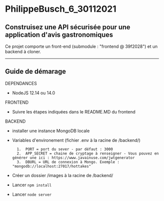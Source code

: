 # PhilippeBusch_6_30112021

## Construisez une API sécurisée pour une application d'avis gastronomiques

Ce projet comporte un front-end (submodule : "frontend @ 39f2028") et un backend à cloner.

---

## Guide de démarage

DEPENDANCES

- NodeJS 12.14 ou 14.0

FRONTEND

- Suivre les étapes indiquées dans le README.MD du frontend

BACKEND

- installer une instance MongoDB locale
- Variables d'environement (fichier .env à la racine de /backend/)

        1.  PORT = port du sever - par défaut : 3000
        2.  APP_SECRET = chaine de cryptage à renseigner - Vous pouvez en générer une ici : https://www.javainuse.com/jwtgenerator
        3.  DBURL = URL de connexion à Mongo. Exemple : "mongodb://localhost:27017/hottakes"

- Créer un dossier /images à la racine de /backend/
- Lancer `npm install`
- Lancer `node server`
